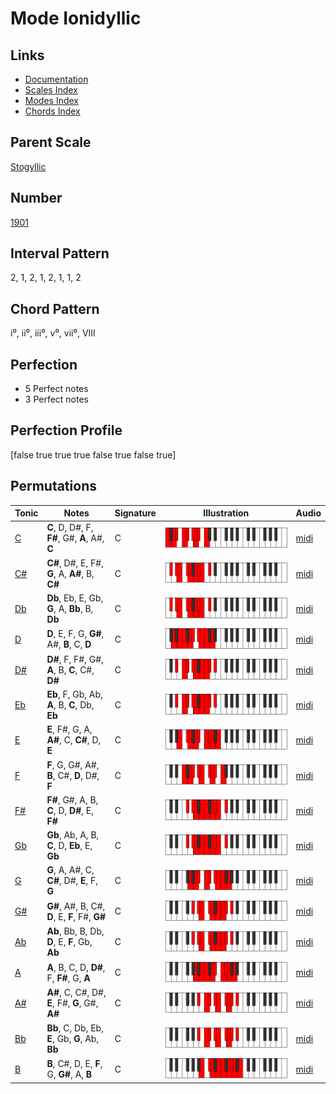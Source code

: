 # Mode Ionidyllic

## Links

- [Documentation](README.md)
- [Scales Index](Scales.md)
- [Modes Index](Modes.md)
- [Chords Index](Chords.md)

## Parent Scale

[Stogyllic](ScaleStogyllic.md)

## Number

[1901](https://ianring.com/musictheory/scales/1901)

## Interval Pattern

2, 1, 2, 1, 2, 1, 1, 2

## Chord Pattern

i⁰, ii⁰, iii⁰, v⁰, vii⁰, VIII

## Perfection

- 5 Perfect notes
- 3 Perfect notes

## Perfection Profile

[false true true true false true false true]

## Permutations

| Tonic | Notes | Signature | Illustration | Audio |
|-------|-------|-----------|--------------|-------|
| [C](ModeCNaturalIonidyllic.md) | **C**, D, D#, F, **F#**, G#, **A**, A#, **C** | C | ![CNaturalIonidyllic](ModeCNaturalIonidyllic.png) | [midi](https://github.com/edipermadi/music/blob/main/docs/ModeCNaturalIonidyllic.mid?raw=true) |
| [C#](ModeCSharpIonidyllic.md) | **C#**, D#, E, F#, **G**, A, **A#**, B, **C#** | C | ![CSharpIonidyllic](ModeCSharpIonidyllic.png) | [midi](https://github.com/edipermadi/music/blob/main/docs/ModeCSharpIonidyllic.mid?raw=true) |
| [Db](ModeDFlatIonidyllic.md) | **Db**, Eb, E, Gb, **G**, A, **Bb**, B, **Db** | C | ![DFlatIonidyllic](ModeDFlatIonidyllic.png) | [midi](https://github.com/edipermadi/music/blob/main/docs/ModeDFlatIonidyllic.mid?raw=true) |
| [D](ModeDNaturalIonidyllic.md) | **D**, E, F, G, **G#**, A#, **B**, C, **D** | C | ![DNaturalIonidyllic](ModeDNaturalIonidyllic.png) | [midi](https://github.com/edipermadi/music/blob/main/docs/ModeDNaturalIonidyllic.mid?raw=true) |
| [D#](ModeDSharpIonidyllic.md) | **D#**, F, F#, G#, **A**, B, **C**, C#, **D#** | C | ![DSharpIonidyllic](ModeDSharpIonidyllic.png) | [midi](https://github.com/edipermadi/music/blob/main/docs/ModeDSharpIonidyllic.mid?raw=true) |
| [Eb](ModeEFlatIonidyllic.md) | **Eb**, F, Gb, Ab, **A**, B, **C**, Db, **Eb** | C | ![EFlatIonidyllic](ModeEFlatIonidyllic.png) | [midi](https://github.com/edipermadi/music/blob/main/docs/ModeEFlatIonidyllic.mid?raw=true) |
| [E](ModeENaturalIonidyllic.md) | **E**, F#, G, A, **A#**, C, **C#**, D, **E** | C | ![ENaturalIonidyllic](ModeENaturalIonidyllic.png) | [midi](https://github.com/edipermadi/music/blob/main/docs/ModeENaturalIonidyllic.mid?raw=true) |
| [F](ModeFNaturalIonidyllic.md) | **F**, G, G#, A#, **B**, C#, **D**, D#, **F** | C | ![FNaturalIonidyllic](ModeFNaturalIonidyllic.png) | [midi](https://github.com/edipermadi/music/blob/main/docs/ModeFNaturalIonidyllic.mid?raw=true) |
| [F#](ModeFSharpIonidyllic.md) | **F#**, G#, A, B, **C**, D, **D#**, E, **F#** | C | ![FSharpIonidyllic](ModeFSharpIonidyllic.png) | [midi](https://github.com/edipermadi/music/blob/main/docs/ModeFSharpIonidyllic.mid?raw=true) |
| [Gb](ModeGFlatIonidyllic.md) | **Gb**, Ab, A, B, **C**, D, **Eb**, E, **Gb** | C | ![GFlatIonidyllic](ModeGFlatIonidyllic.png) | [midi](https://github.com/edipermadi/music/blob/main/docs/ModeGFlatIonidyllic.mid?raw=true) |
| [G](ModeGNaturalIonidyllic.md) | **G**, A, A#, C, **C#**, D#, **E**, F, **G** | C | ![GNaturalIonidyllic](ModeGNaturalIonidyllic.png) | [midi](https://github.com/edipermadi/music/blob/main/docs/ModeGNaturalIonidyllic.mid?raw=true) |
| [G#](ModeGSharpIonidyllic.md) | **G#**, A#, B, C#, **D**, E, **F**, F#, **G#** | C | ![GSharpIonidyllic](ModeGSharpIonidyllic.png) | [midi](https://github.com/edipermadi/music/blob/main/docs/ModeGSharpIonidyllic.mid?raw=true) |
| [Ab](ModeAFlatIonidyllic.md) | **Ab**, Bb, B, Db, **D**, E, **F**, Gb, **Ab** | C | ![AFlatIonidyllic](ModeAFlatIonidyllic.png) | [midi](https://github.com/edipermadi/music/blob/main/docs/ModeAFlatIonidyllic.mid?raw=true) |
| [A](ModeANaturalIonidyllic.md) | **A**, B, C, D, **D#**, F, **F#**, G, **A** | C | ![ANaturalIonidyllic](ModeANaturalIonidyllic.png) | [midi](https://github.com/edipermadi/music/blob/main/docs/ModeANaturalIonidyllic.mid?raw=true) |
| [A#](ModeASharpIonidyllic.md) | **A#**, C, C#, D#, **E**, F#, **G**, G#, **A#** | C | ![ASharpIonidyllic](ModeASharpIonidyllic.png) | [midi](https://github.com/edipermadi/music/blob/main/docs/ModeASharpIonidyllic.mid?raw=true) |
| [Bb](ModeBFlatIonidyllic.md) | **Bb**, C, Db, Eb, **E**, Gb, **G**, Ab, **Bb** | C | ![BFlatIonidyllic](ModeBFlatIonidyllic.png) | [midi](https://github.com/edipermadi/music/blob/main/docs/ModeBFlatIonidyllic.mid?raw=true) |
| [B](ModeBNaturalIonidyllic.md) | **B**, C#, D, E, **F**, G, **G#**, A, **B** | C | ![BNaturalIonidyllic](ModeBNaturalIonidyllic.png) | [midi](https://github.com/edipermadi/music/blob/main/docs/ModeBNaturalIonidyllic.mid?raw=true) |
